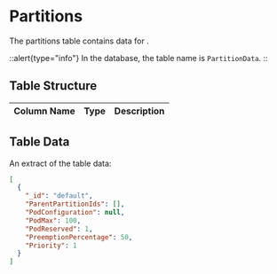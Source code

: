 # Partitions

The partitions table contains data for <!-- TODO: write description -->.

::alert{type="info"}
In the database, the table name is `PartitionData`.
::

## Table Structure

| Column Name | Type | Description |
| ----------- | ---- | ----------- |

## Table Data

An extract of the table data:

```json
[
  {
    "_id": "default",
    "ParentPartitionIds": [],
    "PodConfiguration": null,
    "PodMax": 100,
    "PodReserved": 1,
    "PreemptionPercentage": 50,
    "Priority": 1
  }
]
```
